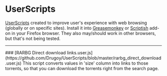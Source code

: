 # UserScripts
[UserScripts](https://en.wikipedia.org/wiki/Userscript) created to improve user's experience with web browsing (globally or on specific sites). Install it into [Greasemonkey](https://addons.mozilla.org/firefox/addon/greasemonkey/) or [Scriptish](https://addons.mozilla.org/firefox/addon/scriptish/) add-on in your Firefox browser. They also may/should work in other browsers, but that's not being tested.
<hr>
### [RARBG Direct download links.user.js](https://github.com/Drugoy/UserScripts/blob/master/rarbg_direct_download.user.js)
This script converts values in 'size' column into links to those torrents, so that you can download the torrents right from the search page.
